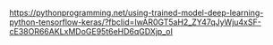 https://pythonprogramming.net/using-trained-model-deep-learning-python-tensorflow-keras/?fbclid=IwAR0GT5aH2_ZY47qJyWju4xSF-cE38OR66AKLxMDoGE95t6eHD6qGDXjp_oI
